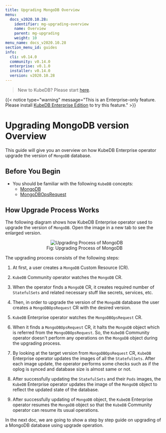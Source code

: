 ```yaml
---
title: Upgrading MongoDB Overview
menu:
  docs_v2020.10.28:
    identifier: mg-upgrading-overview
    name: Overview
    parent: mg-upgrading
    weight: 10
menu_name: docs_v2020.10.28
section_menu_id: guides
info:
  cli: v0.14.0
  community: v0.14.0
  enterprise: v0.1.0
  installer: v0.14.0
  version: v2020.10.28
---
```


> New to KubeDB? Please start [here](/docs/v2020.10.28/README).

{{< notice type="warning" message="This is an Enterprise-only feature. Please install [KubeDB Enterprise Edition](/docs/v2020.10.28/setup/install/enterprise) to try this feature." >}}

# Upgrading MongoDB version Overview

This guide will give you an overview on how KubeDB Enterprise operator upgrade the version of `MongoDB` database.

## Before You Begin

- You should be familiar with the following `KubeDB` concepts:
  - [MongoDB](/docs/v2020.10.28/guides/mongodb/concepts/mongodb)
  - [MongoDBOpsRequest](/docs/v2020.10.28/guides/mongodb/concepts/opsrequest)

## How Upgrade Process Works

The following diagram shows how KubeDB Enterprise operator used to upgrade the version of `MongoDB`. Open the image in a new tab to see the enlarged version.

<figure align="center">
  <img alt="Upgrading Process of MongoDB" src="/docs/v2020.10.28/images/day-2-operation/mongodb/mg-upgrading.svg">
<figcaption align="center">Fig: Upgrading Process of MongoDB</figcaption>
</figure>

The upgrading process consists of the following steps:

1. At first, a user creates a `MongoDB` Custom Resource (CR).

2. `KubeDB` Community operator watches the `MongoDB` CR.

3. When the operator finds a `MongoDB` CR, it creates required number of `StatefulSets` and related necessary stuff like secrets, services, etc.

4. Then, in order to upgrade the version of the `MongoDB` database the user creates a `MongoDBOpsRequest` CR with the desired version.

5. `KubeDB` Enterprise operator watches the `MongoDBOpsRequest` CR.

6. When it finds a `MongoDBOpsRequest` CR, it halts the `MongoDB` object which is referred from the `MongoDBOpsRequest`. So, the `KubeDB` Community operator doesn't perform any operations on the `MongoDB` object during the upgrading process.  

7. By looking at the target version from `MongoDBOpsRequest` CR, `KubeDB` Enterprise operator updates the images of all the `StatefulSets`. After each image update, the operator performs some checks such as if the oplog is synced and database size is almost same or not.

8. After successfully updating the `StatefulSets` and their `Pods` images, the `KubeDB` Enterprise operator updates the image of the `MongoDB` object to reflect the updated state of the database.

9. After successfully updating of `MongoDB` object, the `KubeDB` Enterprise operator resumes the `MongoDB` object so that the `KubeDB` Community operator can resume its usual operations.

In the next doc, we are going to show a step by step guide on upgrading of a MongoDB database using upgrade operation.